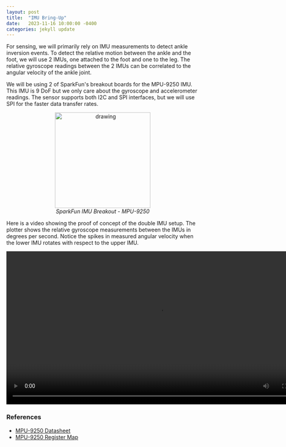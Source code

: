 ```yaml
---
layout: post
title:  "IMU Bring-Up"
date:   2023-11-16 10:00:00 -0400
categories: jekyll update
---
```


For sensing, we will primarily rely on IMU measurements to detect ankle inversion events. To detect the relative motion between the ankle and the foot, we will use 2 IMUs, one attached to the foot and one to the leg. The relative gyroscope readings between the 2 IMUs can be correlated to the angular velocity of the ankle joint.

We will be using 2 of SparkFun's breakout boards for the MPU-9250 IMU. This IMU is 9 DoF but we only care about the gyroscope and accelerometer readings. The sensor supports both I2C and SPI interfaces, but we will use SPI for the faster data transfer rates.

<p style="text-align: center;">
<img src="{{site.baseurl}}/assets/images/imu_breakout_board.jpeg" alt="drawing" width="250"/><br>
<em>SparkFun IMU Breakout - MPU-9250</em>
</p>

Here is a video showing the proof of concept of the double IMU setup. The plotter shows the relative gyroscope measurements between the IMUs in degrees per second. Notice the spikes in measured angular velocity when the lower IMU rotates with respect to the upper IMU.

<p style="text-align: center;">
<video width="800" height="400" controls>
  <source src="{{site.baseurl}}/assets/media/double_imus_test.mp4" type="video/mp4">
  Your browser does not support the video tag.
</video>
</p>

### References
- [MPU-9250 Datasheet](https://invensense.tdk.com/wp-content/uploads/2015/02/PS-MPU-9250A-01-v1.1.pdf)
- [MPU-9250 Register Map](https://invensense.tdk.com/wp-content/uploads/2015/02/RM-MPU-9250A-00-v1.6.pdf)
